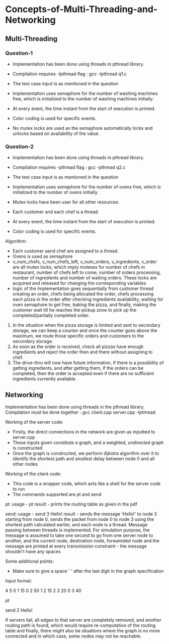 # Concepts-of-Multi-Threading-and-Networking

## Multi-Threading

### Question-1

- Implementation has been done using threads in pthread library.
- Compilation requires -lpthread flag : gcc -lpthread q1.c
- The test case input is as mentioned in the question

- Implementation uses semaphore for the number of washing machines free, which is initialized to the number of washing machines initially.
- At every event, the time instant from the start of execution is printed.
- Color coding is used for specific events.
- No mutex locks are used as the semaphore automatically locks and unlocks based on availability of the value.

### Question-2

- Implementation has been done using threads in pthread library.
- Compilation requires -pthread flag : gcc -pthread q2.c
- The test case input is as mentioned in the question

- Implementation uses semaphore for the number of ovens free, which is initialized to the number of ovens initially.
- Mutex locks have been user for all other resources.
- Each customer and each chef is a thread. 
- At every event, the time instant from the start of execution is printed.
- Color coding is used for specific events.

Algorithm:
- Each customer aand chef are assigned to a thread.
- Ovens is used as semaphore
- v_num_chefs, v_num_chefs_left, v_num_orders, v_ingredients, v_order are all mutex locks, which imply mutexes for number of chefs in restaurant, number of 
chefs left to come, number of orders processing, number of ingredients and number of waiting orders. These locks are acquired and released for changing the 
corresponding variables
- logic of the Implementation goes sequentially from customer thread creating an order, chefs being allocated the order, chefs processing each pizza in the 
order after checking ingredients availability, waiting for oven semaphore to get free, baking the pizza, and finally, making the customer wait till he 
reaches the pickup zone to pick up the completed/partially completed order.

1. In the situation when the pizza storage is limited and sent to secondary storage, we can keep a counter and once the counter goes above the maximum, we route
 those specific orders and customers to the secondary storage.
2. As soon as the order is received, check all pizzas have enough ingredients and reject the order then and there without assigning to chef.
3. The drive-thru will now have future information, if there is a possibility of getting ingredients, and after getting them, if the orders can be completed, 
then the order is accepted even if there are no sufficient ingredients currently available.

## Networking

Implementation has been done using threads in the pthread library.
Compilation must be done together : gcc client.cpp server.cpp -lpthread

Working of the server code:
- Firstly, the direct connections in the network are given as inputted to server.cpp
- These inputs given constitute a graph, and a weighted, undirected graph is constructed
- Once the graph is constructed, we perform dijkstra algorithm over it to identify the shortest path and smallest delay between node 0 and all other nodes

Working of the client code:
- This code is a wrapper code, which acts like a shell for the server code to run
- The commands supported are pt and send

pt:
usage - pt
result - prints the routing table as given in the pdf

send:
usage - send 3 Hello!
result - sends the message 'Hello!' to node 3 starting from node 0, sends the packet from node 0 to node 3 using the shortest path calculated earlier,
and each node is a thread. Message passing between threads is implemented. For simulation purpose, the message is assumed to take one second to go from one 
server node to another, and the current node, destination node, forwareded node and the message are printed at every transmission
constraint - the message shouldn't have any spaces

Some additional points:
- Make sure to give a space ' ' after the last digit in the graph specification

Input format:

4 5
0 1 15
0 2 50
1 2 15
2 3 20
0 3 40 

pt

send 2 Hello!

If servers fail, all edges to that server are completely removed, and another routing path is found, which would require re-computation of the routing table 
and finally, there might also be situations where the graph is no more connected and in which case, some nodes may not be reachable.
